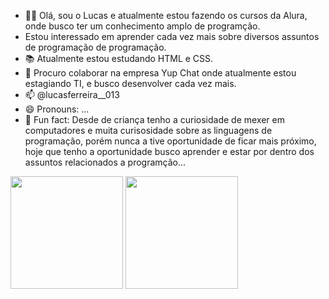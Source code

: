 - 🧑‍💻 Olá, sou o Lucas e atualmente estou fazendo os cursos da Alura, onde busco ter um conhecimento amplo de programção.
-  Estou interessado em aprender cada vez mais sobre diversos assuntos de programação de programação.
- 📚 Atualmente estou estudando HTML e CSS.
- 🎯 Procuro colaborar na empresa Yup Chat onde atualmente estou estagiando TI, e busco desenvolver cada vez mais.
- 📫 @lucasferreira__013
- 😄 Pronouns: ...
- 💭 Fun fact: Desde de criança tenho a curiosidade de mexer em computadores e muita curisosidade sobre as linguagens de programação, porém nunca a tive oportunidade de ficar mais próximo, hoje que tenho a oportunidade busco aprender e estar por dentro dos assuntos relacionados a programção...


<div>
  <img height="180em" src="https://github-readme-stats.vercel.app/api?username=LucasFerreira92&show_icons=true&theme=darkandblue" />
  <img height="180em" src="https://github-readme-stats.vercel.app/api/top-langs/?username=LucasFerreira92&layout=compact&theme=darkannblue" />
</div>
